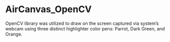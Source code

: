 # AirCanvas_OpenCV
OpenCV library was utilized to draw on the screen captured via system’s webcam using three distinct highlighter color pens: Parrot, Dark Green, and Orange.
